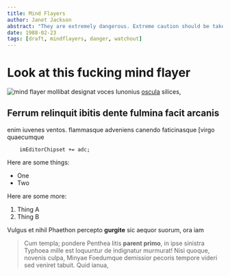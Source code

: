 ```yaml
---
title: Mind Flayers
author: Janet Jackson
abstract: "They are extremely dangerous. Extreme caution should be taken at all times when dealing with Mind Flayers, or as they are known amongs themselves, the Ilithid."
date: 1988-02-23
tags: [draft, mindflayers, danger, watchout]
---
```


# Look at this fucking mind flayer


![mind flayer](/img/mindflayer.gif)
mollibat designat voces Iunonius [oscula](http://sequens.com/infelix) silices,

## Ferrum relinquit ibitis dente fulmina facit arcanis


enim iuvenes ventos.
flammasque adveniens canendo faticinasque [virgo quaecumque

```
    imEditorChipset += adc;
```

Here are some things:

- One
- Two

Here are some more:

1. Thing A
2. Thing B


Vulgus et nihil Phaethon percepto **gurgite** sic aequor suorum, ora iam
> Cum templa; pondere Penthea litis **parent primo**, in ipse sinistra Typhoea
> mille est loquuntur de indignatur murmurat! Nisi quoque, novenis culpa, Minyae
> Foedumque demissior pecoris tempore videri sed veniret tabuit. Quid ianua,
